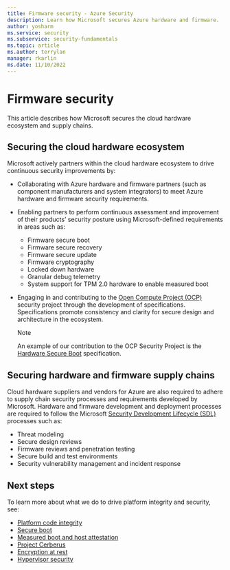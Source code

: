 ```yaml
---
title: Firmware security - Azure Security
description: Learn how Microsoft secures Azure hardware and firmware.
author: yosharm
ms.service: security
ms.subservice: security-fundamentals
ms.topic: article
ms.author: terrylan
manager: rkarlin
ms.date: 11/10/2022
---
```


# Firmware security
This article describes how Microsoft secures the cloud hardware ecosystem and supply chains.

## Securing the cloud hardware ecosystem
Microsoft actively partners within the cloud hardware ecosystem to drive continuous security improvements by:

- Collaborating with Azure hardware and firmware partners (such as component manufacturers and system integrators) to meet Azure hardware and firmware security requirements.

- Enabling partners to perform continuous assessment and improvement of their products’ security posture using Microsoft-defined requirements in areas such as:

  - Firmware secure boot
  - Firmware secure recovery
  - Firmware secure update
  - Firmware cryptography
  - Locked down hardware
  - Granular debug telemetry
  - System support for TPM 2.0 hardware to enable measured boot

- Engaging in and contributing to the [Open Compute Project (OCP)](https://www.opencompute.org/wiki/Security) security project through the development of specifications. Specifications promote consistency and clarity for secure design and architecture in the ecosystem.

   > [!NOTE]
   > An example of our contribution to the OCP Security Project is the [Hardware Secure Boot](https://docs.google.com/document/d/1Se1Dd-raIZhl_xV3MnECeuu_I0nF-keg4kqXyK4k4Wc/edit#heading=h.5z2d7x9gbhk0) specification.

## Securing hardware and firmware supply chains
Cloud hardware suppliers and vendors for Azure are also required to adhere to supply chain security processes and requirements developed by Microsoft. Hardware and firmware development and deployment processes are required to follow the Microsoft [Security Development Lifecycle (SDL)](https://www.microsoft.com/securityengineering/sdl) processes such as:

- Threat modeling
- Secure design reviews
- Firmware reviews and penetration testing
- Secure build and test environments
- Security vulnerability management and incident response

## Next steps
To learn more about what we do to drive platform integrity and security, see:

- [Platform code integrity](code-integrity.md)
- [Secure boot](secure-boot.md)
- [Measured boot and host attestation](measured-boot-host-attestation.md)
- [Project Cerberus](project-cerberus.md)
- [Encryption at rest](encryption-atrest.md)
- [Hypervisor security](hypervisor.md)
